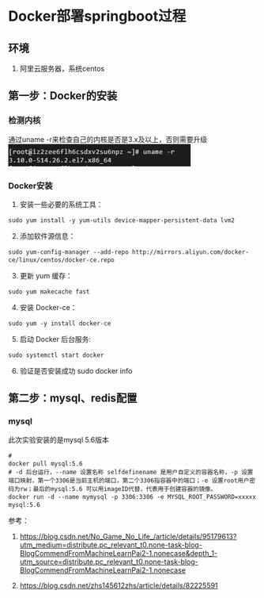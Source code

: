 # Docker部署springboot过程

## 环境
1. 阿里云服务器，系统centos

## 第一步：Docker的安装
### 检测内核
通过uname -r来检查自己的内核是否是3.x及以上，否则需要升级
![title](https://raw.githubusercontent.com/pallcard/noteImg/master/noteImg/2020/05/18/1589810615789-1589810615814.png)

### Docker安装
1. 安装一些必要的系统工具：
```
sudo yum install -y yum-utils device-mapper-persistent-data lvm2
```
2. 添加软件源信息：
```
sudo yum-config-manager --add-repo http://mirrors.aliyun.com/docker-ce/linux/centos/docker-ce.repo
```
3. 更新 yum 缓存：
```
sudo yum makecache fast
```
4. 安装 Docker-ce：
```
sudo yum -y install docker-ce
```
5. 启动 Docker 后台服务:
```
sudo systemctl start docker
```
6. 验证是否安装成功
sudo docker info

## 第二步：mysql、redis配置
### mysql
此次实验安装的是mysql 5.6版本
```
# 
docker pull mysql:5.6
# -d 后台运行，--name 设置名称 selfdefinename 是用户自定义的容器名称，-p 设置端口映射，第一个3306是当前主机的端口，第二个3306指容器中的端口；-e 设置root用户密码为rw；最后的mysql:5.6 可以用imageID代替，代表用于创建容器的镜像。
docker run -d --name mymysql -p 3306:3306 -e MYSQL_ROOT_PASSWORD=xxxxx mysql:5.6
```


参考：
1. https://blog.csdn.net/No_Game_No_Life_/article/details/95179613?utm_medium=distribute.pc_relevant_t0.none-task-blog-BlogCommendFromMachineLearnPai2-1.nonecase&depth_1-utm_source=distribute.pc_relevant_t0.none-task-blog-BlogCommendFromMachineLearnPai2-1.nonecase

2. https://blog.csdn.net/zhs145612zhs/article/details/82225591

